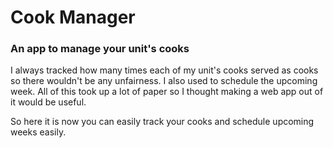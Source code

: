 # Cook Manager
### An app to manage your unit's cooks

I always tracked how many times each of my unit's cooks served as cooks so there wouldn't be any unfairness.
I also used to schedule the upcoming week. All of this took up a lot of paper so I thought making a web app out of it would be useful.

So here it is now you can easily track your cooks and schedule upcoming weeks easily.